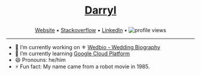 <!-- **darrylsepeda/darrylsepeda** is a ✨ _special_ ✨ repository because its `README.md` (this file) appears on your GitHub profile. -->
# <p align="center">[Darryl](https://thereal-website.com)</p>

<p align="center">
  <a href="https://thereal-website.com">Website</a> •
  <a href="https://stackoverflow.com/cv/darryl_rn">Stackoverflow</a> •
  <a href="https://www.linkedin.com/in/darryl-rn/">LinkedIn</a> •
  <img src="https://gpvc.arturio.dev/darrylsepeda" alt="profile views">
</p>

---

<!-- I'm a [Software Engineer](https://wedbio.com) focusing on fullstack web applications.  -->


- 🔭 I’m currently working on ⚜️ [Wedbio - Wedding Biography](https://wedbio.com)
- 🌱 I’m currently learning [Google Cloud Platform](https://google.qwiklabs.com/public_profiles/29ee8b2d-6347-43fe-87f4-03d5feb442a1)
- 😄 Pronouns: he/him
- ⚡ Fun fact: My name came from a robot movie in 1985.
<!-- - 👯 I’m looking to collaborate on ...
- 🤔 I’m looking for help with ...
- 💬 Ask me about ...
- 📫 How to reach me:  -->


